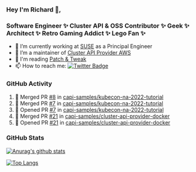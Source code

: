 ### Hey I'm Richard 👋, 

<h3 align="left">Software Engineer ✨ Cluster API & OSS Contributor ✨ Geek ✨ Architect ✨ Retro Gaming Addict ✨ Lego Fan ✨</h3>

- 🔭 I’m currently working at [SUSE](https://www.suse.com/) as a Principal Engineer
- 👯 I’m a maintainer of [Cluster API Provider AWS](https://github.com/kubernetes-sigs/cluster-api-provider-aws)
- 💬 I'm reading [Patch & Tweak](https://bjooks.com/products/patch-tweak-exploring-modular-synthesis)
- 📫 How to reach me: [![Twitter Badge](https://img.shields.io/badge/-@fruit_case-00acee?style=flat&logo=Twitter&logoColor=white)](https://twitter.com/intent/follow?screen_name=fruit_case "Follow on Twitter")

### GitHub Activity 

<!--START_SECTION:activity-->
1. 🎉 Merged PR [#8](https://github.com/capi-samples/kubecon-na-2022-tutorial/pull/8) in [capi-samples/kubecon-na-2022-tutorial](https://github.com/capi-samples/kubecon-na-2022-tutorial)
2. 🎉 Merged PR [#7](https://github.com/capi-samples/kubecon-na-2022-tutorial/pull/7) in [capi-samples/kubecon-na-2022-tutorial](https://github.com/capi-samples/kubecon-na-2022-tutorial)
3. 💪 Opened PR [#7](https://github.com/capi-samples/kubecon-na-2022-tutorial/pull/7) in [capi-samples/kubecon-na-2022-tutorial](https://github.com/capi-samples/kubecon-na-2022-tutorial)
4. 🎉 Merged PR [#21](https://github.com/capi-samples/cluster-api-provider-docker/pull/21) in [capi-samples/cluster-api-provider-docker](https://github.com/capi-samples/cluster-api-provider-docker)
5. 💪 Opened PR [#21](https://github.com/capi-samples/cluster-api-provider-docker/pull/21) in [capi-samples/cluster-api-provider-docker](https://github.com/capi-samples/cluster-api-provider-docker)
<!--END_SECTION:activity-->

### GitHub Stats

[![Anurag's github stats](https://github-readme-stats.vercel.app/api?username=richardcase&count_private=true&show_icons=true)](https://github.com/anuraghazra/github-readme-stats)

[![Top Langs](https://github-readme-stats.vercel.app/api/top-langs/?username=richardcase&hide=html&layout=compact)](https://github.com/anuraghazra/github-readme-stats)

